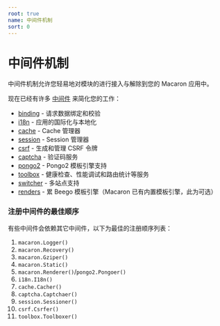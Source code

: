 ```yaml
---
root: true
name: 中间件机制
sort: 0
---
```


# 中间件机制 

中间件机制允许您轻易地对模块的进行接入与解除到您的 Macaron 应用中。

现在已经有许多 [中间件](https://github.com/macaron-contrib) 来简化您的工作：

- [binding](https://github.com/macaron-contrib/binding) - 请求数据绑定和校验
- [i18n](https://github.com/macaron-contrib/i18n) - 应用的国际化与本地化
- [cache](https://github.com/macaron-contrib/cache) - Cache 管理器
- [session](https://github.com/macaron-contrib/session) - Session 管理器
- [csrf](https://github.com/macaron-contrib/csrf) - 生成和管理 CSRF 令牌
- [captcha](https://github.com/macaron-contrib/captcha) - 验证码服务
- [pongo2](https://github.com/macaron-contrib/pongo2) - Pongo2 模板引擎支持
- [toolbox](https://github.com/macaron-contrib/toolbox) - 健康检查、性能调试和路由统计等服务
- [switcher](https://github.com/macaron-contrib/switcher) - 多站点支持
- [renders](https://github.com/macaron-contrib/renders) - 累 Beego 模板引擎（Macaron 已有内置模板引擎，此为可选）

### 注册中间件的最佳顺序

有些中间件会依赖其它中间件，以下为最佳的注册顺序列表：

1. `macaron.Logger()`
2. `macaron.Recovery()`
3. `macaron.Gziper()`
4. `macaron.Static()`
5. `macaron.Renderer()`/`pongo2.Pongoer()`
6. `i18n.I18n()`
7. `cache.Cacher()`
8. `captcha.Captchaer()`
9. `session.Sessioner()`
10. `csrf.Csrfer()`
11. `toolbox.Toolboxer()`